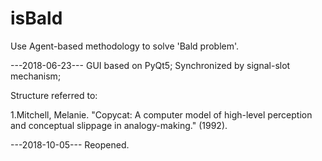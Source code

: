 # isBald
Use Agent-based methodology to solve 'Bald problem'.


---2018-06-23---
GUI based on PyQt5;
Synchronized by signal-slot mechanism;

Structure referred to:

1.Mitchell, Melanie. "Copycat: A computer model of high-level perception and conceptual slippage in analogy-making." (1992).


---2018-10-05---
Reopened.